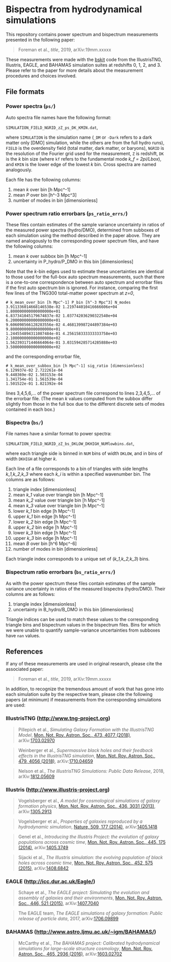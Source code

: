 # Bispectra from hydrodynamical simulations

This repository contains power spectrum and bispectrum measurements presented in the following paper:

> Foreman et al., *title*, 2019, arXiv:19mm.xxxxx

These measurements were made with the [bskit](github.com/sjforeman/bskit) code from the IllustrisTNG, Illustris, EAGLE, and BAHAMAS simulation suites at redshifts 0, 1, 2, and 3. Please refer to the paper for more details about the measurement procedures and choices involved.

## File formats

### Power spectra (`ps/`)

Auto spectra file names have the following format:

`SIMULATION_FIELD_NGRID_zZ_ps_DK_KMIN.dat`,

where `SIMULATION` is the simulation name (`_DM` or `-Dark` refers to a dark matter only [DMO] simulation, while the others are from the full hydro runs), `FIELD` is the overdensity field (total matter, dark matter, or baryons), `NGRID` is the resolution of the Fourier grid used for the measurement, `Z` is redshift, `DK` is the *k* bin size (where `kf` refers to the fundamental mode *k_f = 2pi/Lbox*), and `KMIN` is the lower edge of the lowest *k* bin. Cross spectra are named analogously. 

Each file has the following columns:

1. mean *k* over bin [h Mpc^-1]
2. mean *P* over bin [h^-3 Mpc^3]
3. number of modes in bin [dimensionless]

### Power spectrum ratio errorbars (`ps_ratio_errs/`)

These files contain estimates of the sample variance uncertainty in ratios of the measured power spectra (hydro/DMO), determined from subboxes of each simulation using the method described in the paper above. They are named analogously to the corresponding power spectrum files, and have the following columns:

1. mean *k* over subbox bin [h Mpc^-1]
2. uncertainty in P_hydro/P_DMO in this bin [dimensionless]

Note that the *k*-bin edges used to estimate these uncertainties are identical to those used for the full-box auto spectrum measurements, such that there is a one-to-one correspondence between auto spectrum and errorbar files if the first auto spectrum bin is ignored. For instance, comparing the first few lines of the TNG300 total-matter power spectrum at *z=0*,

```
# k_mean_over_bin [h Mpc^-1] P_bin [h^-3 Mpc^3] N_modes
3.911336014668146538e-02 1.219744010416666606e+04 1.800000000000000000e+01
6.837341045179674837e-02 1.037742036290322540e+04 6.200000000000000000e+01
9.606098566128283556e-02 4.468139987244897384e+03 9.800000000000000000e+01
1.244554894311087484e-01 4.256158333333333758e+03 2.100000000000000000e+02
1.562393171446664064e-01 3.031594285714285888e+03 3.500000000000000000e+02
```

and the corresponding errorbar file,

```
# k_mean_over_subbox_bin [h Mpc^-1] sig_ratio [dimensionless]
6.129937e-02 2.722261e-04
9.448369e-02 1.503153e-04
1.341754e-01 1.561539e-04
1.501522e-01 1.821392e-04
```

lines 3,4,5,6,… of the power spectrum file correspond to lines 2,3,4,5,… of the errorbar file. (The mean *k* values computed from the subbox differ slightly from those in the full box due to the different discrete sets of modes contained in each box.)


### Bispectra (`bs/`)

File names have a similar format to power spectra:

`SIMULATION_FIELD_NGRID_zZ_bs_DKLOW_DKHIGH_NUMlowbins.dat`,

where each triangle side is binned in `NUM` bins of width `DKLOW`, and in bins of width `DKHIGH` at higher *k*.

Each line of a file corresponds to a bin of triangles with side lengths *k_1,k_2,k_3* where each *k_i* is within a specified wavenumber bin. The columns are as follows:

1. triangle index [dimensionless]
2. mean *k_1* value over triangle bin [h Mpc^-1]
3. mean *k_2* value over triangle bin [h Mpc^-1]
4. mean *k_3* value over triangle bin [h Mpc^-1]
5. lower *k_1* bin edge [h Mpc^-1]
6. upper *k_1* bin edge [h Mpc^-1]
7. lower *k_2* bin edge [h Mpc^-1]
8. upper *k_2* bin edge [h Mpc^-1]
9. lower *k_3* bin edge [h Mpc^-1]
10. upper *k_3* bin edge [h Mpc^-1]
11. mean *B* over bin [h^6 Mpc^-6]
12. number of modes in bin [dimensionless]

Each triangle index corresponds to a unique set of (*k_1,k_2,k_3*) bins.


### Bispectrum ratio errorbars (`bs_ratio_errs/`)

As with the power spectrum these files contain estimates of the sample variance uncertainty in ratios of the measured bispectra (hydro/DMO). Their columns are as follows:

1. triangle index [dimensionless]
2. uncertainty in B_hydro/B_DMO in this bin [dimensionless]

Triangle indices can be used to match these values to the corresponding triangle bins and bispectrum values in the bispectrum files. Bins for which we were unable to quantify sample-variance uncertainties from subboxes have `nan` values.

## References

If any of these measurements are used in original research, please cite the associated paper:

> Foreman et al., *title*, 2019, arXiv:19mm.xxxxx

In addition, to recognize the tremendous amount of work that has gone into each simulation suite by the respective team, please cite the following papers (at minimum) if measurements from the corresponding simulations are used:

### IllustrisTNG (http://www.tng-project.org)

> Pillepich et al., *Simulating Galaxy Formation with the IllustrisTNG Model*, [Mon. Not. Roy. Astron. Soc., 473, 4077 (2018)](https://dx.doi.org/10.1093/mnras/stx2656), arXiv:[1703.02970](https://arxiv.org/abs/1703.02970)
   
> Weinberger et al., *Supermassive black holes and their feedback effects in the IllustrisTNG simulation*, [Mon. Not. Roy. Astron. Soc., 479, 4056 (2018)](https://dx.doi.org/10.1093/mnras/sty1733), arXiv:[1710.04659](https://arxiv.org/abs/1710.04659)

> Nelson et al., *The IllustrisTNG Simulations: Public Data Release*, 2018, arXiv:[1812.05609](https://arxiv.org/abs/1812.05609)


### Illustris (http://www.illustris-project.org)

> Vogelsberger et al.,  *A model for cosmological simulations of galaxy formation physics*, [ Mon. Not. Roy. Astron. Soc., 436, 3031 (2013)](https://dx.doi.org/10.1093/mnras/stt1789), arXiv:[1305.2913](https://arxiv.org/abs/1305.2913) 

> Vogelsberger  et al.,  *Properties of galaxies reproduced by a hydrodynamic simulation*,  [Nature, 509, 177 (2014)](https://dx.doi.org/10.1038/nature13316), arXiv:[1405.1418](https://arxiv.org/abs/1405.1418) 

> Genel et al., *Introducing the Illustris Project: the evolution of galaxy populations across cosmic time*, [Mon. Not. Roy. Astron. Soc., 445, 175 (2014)](https://dx.doi.org/10.1093/mnras/stu1654), arXiv:[1405.3749](https://arxiv.org/abs/1405.3749)

> Sijacki et al., *The Illustris simulation: the evolving population of black holes across cosmic time*,  [Mon. Not. Roy. Astron. Soc., 452, 575 (2015)](https://dx.doi.org/10.1093/mnras/stv1340), arXiv:[1408.6842](https://arxiv.org/abs/1408.6842) 


### EAGLE (http://icc.dur.ac.uk/Eagle/)

> Schaye et al., *The EAGLE project: Simulating the evolution and assembly of galaxies and their environments*, [Mon. Not. Roy. Astron. Soc., 446, 521 (2015)](https://dx.doi.org/10.1093/mnras/stu2058), arXiv:[1407.7040](https://arxiv.org/abs/1407.7040) 

> The EAGLE team, *The EAGLE simulations of galaxy formation: Public release of particle data*, 2017, arXiv:[1706.09899](https://arxiv.org/abs/1706.09899) 


### BAHAMAS (http://www.astro.ljmu.ac.uk/~igm/BAHAMAS/)

> McCarthy et al., *The BAHAMAS project: Calibrated hydrodynamical simulations for large-scale structure cosmology*, [Mon. Not. Roy. Astron. Soc., 465, 2936 (2016)](https://dx.doi.org/10.1093/mnras/stw2792), arXiv:[1603.02702](https://arxiv.org/abs/1603.02702) 
